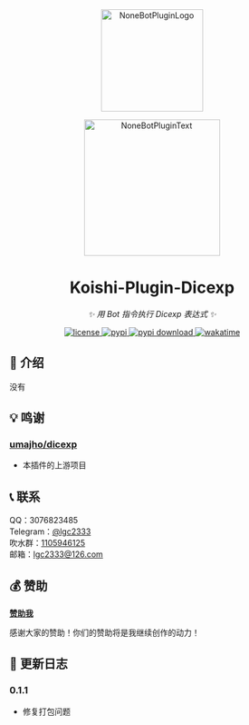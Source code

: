 <!-- markdownlint-disable MD026 MD031 MD033 MD036 MD041 -->

<div align="center">

<a href="https://koishi.chat/zh-CN/market/">
  <img src="https://raw.githubusercontent.com/lgc2333/koishi-workspace/master/readme/koishi-plugin.png" width="180" height="180" alt="NoneBotPluginLogo">
</a>

<p>
  <img src="https://raw.githubusercontent.com/lgc2333/koishi-workspace/master/readme/KoishiPlugin.svg" width="240" alt="NoneBotPluginText">
</p>

# Koishi-Plugin-Dicexp

_✨ 用 Bot 指令执行 Dicexp 表达式 ✨_

<a href="./LICENSE">
  <img src="https://img.shields.io/github/license/lgc2333/koishi-plugin-dicexp.svg" alt="license">
</a>
<a href="https://www.npmjs.com/package/koishi-plugin-dicexp">
  <img src="https://img.shields.io/npm/v/koishi-plugin-dicexp" alt="pypi">
</a>
<a href="https://www.npmjs.com/package/koishi-plugin-dicexp">
  <img src="https://img.shields.io/npm/dm/koishi-plugin-dicexp" alt="pypi download">
</a>
<a href="https://wakatime.com/badge/user/b61b0f9a-f40b-4c82-bc51-0a75c67bfccf/project/018edd3f-0700-4994-b96c-acb3b80b786a">
  <img src="https://wakatime.com/badge/user/b61b0f9a-f40b-4c82-bc51-0a75c67bfccf/project/018edd3f-0700-4994-b96c-acb3b80b786a.svg" alt="wakatime">
</a>

</div>

## 📖 介绍

没有

## 💡 鸣谢

### [umajho/dicexp](https://github.com/umajho/dicexp)

- 本插件的上游项目

## 📞 联系

QQ：3076823485  
Telegram：[@lgc2333](https://t.me/lgc2333)  
吹水群：[1105946125](https://jq.qq.com/?_wv=1027&k=Z3n1MpEp)  
邮箱：<lgc2333@126.com>

## 💰 赞助

**[赞助我](https://blog.lgc2333.top/donate)**

感谢大家的赞助！你们的赞助将是我继续创作的动力！

## 📝 更新日志

### 0.1.1

- 修复打包问题
